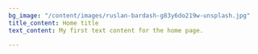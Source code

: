 ```yaml
---
bg_image: "/content/images/ruslan-bardash-g83y6do219w-unsplash.jpg"
title_content: Home title
text_content: My first text content for the home page.

---
```

